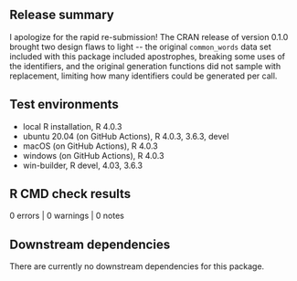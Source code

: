 ## Release summary

I apologize for the rapid re-submission! The CRAN release of version 0.1.0 
brought two design flaws to light -- the original `common_words` data set 
included with this package included apostrophes, breaking some uses of the 
identifiers, and the original generation functions did not sample with 
replacement, limiting how many identifiers could be generated per call.

## Test environments
* local R installation, R 4.0.3
* ubuntu 20.04 (on GitHub Actions), R 4.0.3, 3.6.3, devel
* macOS (on GitHub Actions), R 4.0.3
* windows (on GitHub Actions), R 4.0.3
* win-builder, R devel, 4.03, 3.6.3

## R CMD check results

0 errors | 0 warnings | 0 notes

## Downstream dependencies

There are currently no downstream dependencies for this package.
